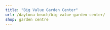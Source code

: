 ```yaml
---
title: "Big Value Garden Center"
url: /daytona-beach/big-value-garden-center/
shop: garden centre
---
```

